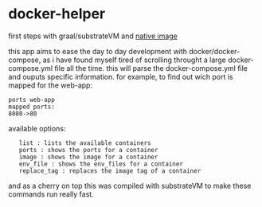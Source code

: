 # docker-helper

first steps with graal/substrateVM and [native image](https://medium.com/palantir/first-steps-with-graal-and-substrate-vm-193f8a8bf60e)

this app aims to ease the day to day development with docker/docker-compose,
as i have found myself tired of scrolling throught a large docker-compose.yml file all the time.
this will parse the docker-compose.yml file and ouputs specific information.
for example,
to find out wich port is mapped for the web-app: 
```
ports web-app
mapped ports: 
8080->80
```
  available options: 
 ```
    list : lists the available containers
    ports : shows the ports for a container
    image : shows the image for a container
    env_file : shows the env_files for a container
    replace_tag : replaces the image tag of a container
```

and as a cherry on top this was compiled with substrateVM to make these commands run really fast.
